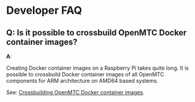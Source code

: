 # Developer FAQ
 
## Q: Is it possible to crossbuild OpenMTC Docker container images?

 **A**:

 Creating Docker container images on a Raspberry Pi takes quite long.
 It is possible to crossbuild Docker container images of all OpenMTC
 components for ARM architecture on AMD64 based systems.
 
 See: [Crossbuilding OpenMTC Docker container images](./deployment-guide.md).
 



